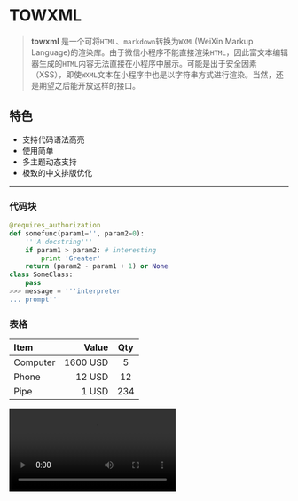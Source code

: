 # TOWXML
> **towxml** 是一个可将`HTML`、`markdown`转换为`WXML`(WeiXin Markup Language)的渲染库。由于微信小程序不能直接渲染`HTML`，因此富文本编辑器生成的`HTML`内容无法直接在小程序中展示。可能是出于安全因素（XSS），即使`WXML`文本在小程序中也是以字符串方式进行渲染。当然，还是期望之后能开放这样的接口。

## 特色
- 支持代码语法高亮
- 使用简单
- 多主题动态支持
- 极致的中文排版优化

---

### 代码块
``` python
@requires_authorization
def somefunc(param1='', param2=0):
    '''A docstring'''
    if param1 > param2: # interesting
        print 'Greater'
    return (param2 - param1 + 1) or None
class SomeClass:
    pass
>>> message = '''interpreter
... prompt'''
```

### 表格
| Item      |    Value | Qty  |
| :-------- | --------:| :--: |
| Computer  | 1600 USD |  5   |
| Phone     |   12 USD |  12  |
| Pipe      |    1 USD | 234  |



<video class="vidoe" id="v" src="http://v.mifile.cn/b2c-mimall-media/acdf959034bad716e851ec2f22483661.mp4">视频</video>
